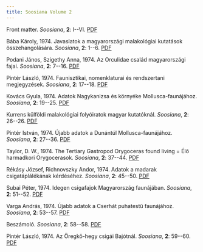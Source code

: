 ```yaml
---
title: Soosiana Volume 2
---
```




Front matter. _Soosiana_, **2**: I--VI. [PDF](https://soosiana.github.io/volume-2/01_Soosiana_1974_2_I-VI.pdf)


Bába Károly, 1974. Javaslatok a magyarországi malakológiai kutatások összehangolására. _Soosiana_, **2**: 1--6. [PDF](https://soosiana.github.io/volume-2/02_Soosiana_1974_2_Baba_1-6.pdf)


Podani János, Szigethy Anna, 1974. Az Orculidae család magyarországi fajai. _Soosiana_, **2**: 7--16. [PDF](https://soosiana.github.io/volume-2/03_Soosiana_1974_2_Podani_7-16.pdf)


Pintér László, 1974. Faunisztikai, nomenklaturai és rendszertani megjegyzések. _Soosiana_, **2**: 17--18. [PDF](https://soosiana.github.io/volume-2/04_Soosiana_1974_2_PinterL_17-18.pdf)


Kovács Gyula, 1974. Adatok Nagykanizsa és környéke Mollusca-faunájához. _Soosiana_, **2**: 19--25. [PDF](https://soosiana.github.io/volume-2/05_Soosiana_1974_2_Kovacs_19-25.pdf)


Kurrens külföldi malakológiai folyóiratok magyar kutatóknál. _Soosiana_, **2**: 26--26. [PDF](https://soosiana.github.io/volume-2/06_Soosiana_1974_2_Anonim_26.pdf)


Pintér István, 1974. Újabb adatok a Dunántúl Mollusca-faunájához. _Soosiana_, **2**: 27--36. [PDF](https://soosiana.github.io/volume-2/07_Soosiana_1974_2_PinterI_27-36.pdf)


Taylor, D. W., 1974. The Tertiary Gastropod Orygoceras found living = Élő harmadkori Orygocerasok. _Soosiana_, **2**: 37--44. [PDF](https://soosiana.github.io/volume-2/08_Soosiana_1974_2_Taylor_37-44.pdf)


Rékásy József, Richnovszky Andor, 1974. Adatok a madarak csigatáplálékának kérdéséhez. _Soosiana_, **2**: 45--50. [PDF](https://soosiana.github.io/volume-2/09_Soosiana_1974_2_Rekasi_45-50.pdf)


Subai Péter, 1974. Idegen csigafajok Magyarország faunájában. _Soosiana_, **2**: 51--52. [PDF](https://soosiana.github.io/volume-2/10_Soosiana_1974_2_Subai_51-52.pdf)


Varga András, 1974. Újabb adatok a Cserhát puhatestű faunájához. _Soosiana_, **2**: 53--57. [PDF](https://soosiana.github.io/volume-2/11_Soosiana_1974_2_Varga_53-57.pdf)


Beszámoló. _Soosiana_, **2**: 58--58. [PDF](https://soosiana.github.io/volume-2/12_Soosiana_1974_2_Anonim_58.pdf)


Pintér László, 1974. Az Öregkő-hegy csigái Bajótnál. _Soosiana_, **2**: 59--60. [PDF](https://soosiana.github.io/volume-2/13_Soosiana_1974_2_PinterL_59-60.pdf)




